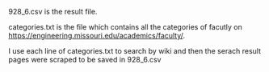 928_6.csv is the result file.

categories.txt is the file which contains all the categories of facutly on https://engineering.missouri.edu/academics/faculty/.

I use each line of categories.txt to search by wiki and then the serach result pages were scraped to be saved in 928_6.csv

